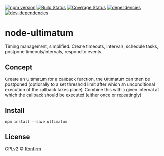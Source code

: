 [![npm version](https://badge.fury.io/js/ultimatum.svg)](http://badge.fury.io/js/ultimatum)
[![Build Status](https://travis-ci.org/konfirm/node-ultimatum.svg?branch=master)](https://travis-ci.org/konfirm/node-ultimatum)
[![Coverage Status](https://coveralls.io/repos/konfirm/node-ultimatum/badge.svg?branch=master)](https://coveralls.io/r/konfirm/node-ultimatum?branch=master)
[![dependencies](https://david-dm.org/konfirm/node-ultimatum.svg)](https://david-dm.org/konfirm/node-ultimatum#info=dependencies)
[![dev-dependencies](https://david-dm.org/konfirm/node-ultimatum/dev-status.svg)](https://david-dm.org/konfirm/node-ultimatum#info=devDependencies)

# node-ultimatum
Timing management, simplified. Create timeouts, intervals, schedule tasks, postpone timeouts/intervals, respond to events

## Concept
Create an Ultimatum for a callback function, the Ultimatum can then be postponed (optionally to a set threshold limit after which an unconditional execution of the callback takes place). Combine this with a given interval at which the callback should be executed (either once or repeatingly)

## Install
```
npm install --save ultimatum
```

## License
GPLv2 © [Konfirm](https://konfirm.eu)
